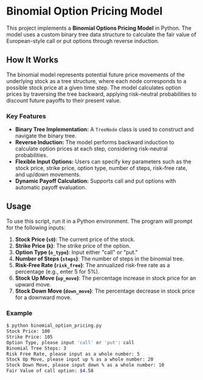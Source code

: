 # Binomial Option Pricing Model

This project implements a **Binomial Options Pricing Model** in Python. The model uses a custom binary tree data structure to calculate the fair value of European-style call or put options through reverse induction.

## How It Works

The binomial model represents potential future price movements of the underlying stock as a tree structure, where each node corresponds to a possible stock price at a given time step. The model calculates option prices by traversing the tree backward, applying risk-neutral probabilities to discount future payoffs to their present value.

### Key Features

- **Binary Tree Implementation:** A `TreeNode` class is used to construct and navigate the binary tree.
- **Reverse Induction:** The model performs backward induction to calculate option prices at each step, considering risk-neutral probabilities.
- **Flexible Input Options:** Users can specify key parameters such as the stock price, strike price, option type, number of steps, risk-free rate, and up/down movements.
- **Dynamic Payoff Calculation:** Supports call and put options with automatic payoff evaluation.

## Usage

To use this script, run it in a Python environment. The program will prompt for the following inputs:

1. **Stock Price (`s0`)**: The current price of the stock.
2. **Strike Price (`k`)**: The strike price of the option.
3. **Option Type (`o_type`)**: Input either "call" or "put."
4. **Number of Steps (`steps`)**: The number of steps in the binomial tree.
5. **Risk-Free Rate (`risk_free`)**: The annualized risk-free rate as a percentage (e.g., enter 5 for 5%).
6. **Stock Up Move (`up_move`)**: The percentage increase in stock price for an upward move.
7. **Stock Down Move (`down_move`)**: The percentage decrease in stock price for a downward move.

### Example

```bash
$ python binomial_option_pricing.py
Stock Price: 100
Strike Price: 105
Option Type, please input 'call' or 'put': call
Binomial Tree Steps: 3
Risk Free Rate, please input as a whole number: 5
Stock Up Move, please input up % as a whole number: 20
Stock Down Move, please input down % as a whole number: 10
Fair Value of call option: $4.58
